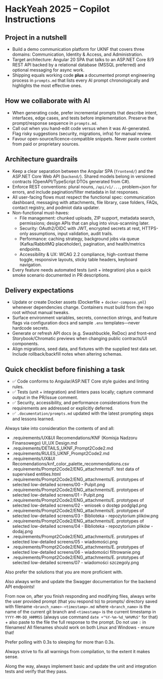 # HackYeah 2025 – Copilot Instructions

## Project in a nutshell
- Build a demo communication platform for UKNF that covers three domains: Communication, Identity & Access, and Administration.
- Target architecture: Angular 20 SPA that talks to an ASP.NET Core 8/9 REST API backed by a relational database (MSSQL preferred) and optional messaging for async work.
- Shipping equals working code **plus** a documented prompt engineering process in `prompts.md` that lists every AI prompt chronologically and highlights the most effective ones.

## How we collaborate with AI
- When generating code, prefer incremental prompts that describe intent, interfaces, edge cases, and tests before implementation. Preserve the prompt/response sequence in `prompts.md`.
- Call out when you hand-edit code versus when it was AI-generated. Flag risky suggestions (security, migrations, infra) for manual review.
- Favour open-source/licence-compatible snippets. Never paste content from paid or proprietary sources.

## Architecture guardrails
- Keep a clear separation between the Angular SPA (`frontend/`) and the ASP.NET Core Web API (`backend/`). Shared models belong in versioned contracts (OpenAPI/TypeScript DTOs generated from C#).
- Enforce REST conventions: plural nouns, `/api/v1/...`, problem+json for errors, and include pagination/filter metadata in list responses.
- All user-facing flows must respect the functional spec: communication dashboard, messaging with attachments, file library, case folders, FAQs, contact registry, and podmiot data updater.
- Non-functional must-haves:
  - File management: chunked uploads, ZIP support, metadata search, permissions; design APIs that can plug into virus-scanning later.
  - Security: OAuth2/OIDC with JWT, encrypted secrets at rest, HTTPS-only assumptions, input validation, audit trails.
  - Performance: caching strategy, background jobs via queue (Kafka/RabbitMQ placeholder), pagination, and health/metrics endpoints.
  - Accessibility & UX: WCAG 2.2 compliance, high-contrast theme toggle, responsive layouts, sticky table headers, keyboard navigation.
- Every feature needs automated tests (unit + integration) plus a quick smoke scenario documented in PR descriptions.

## Delivery expectations
- Update or create Docker assets (Dockerfile + `docker-compose.yml`) whenever dependencies change. Containers must build from the repo root without manual tweaks.
- Surface environment variables, secrets, connection strings, and feature flags via configuration docs and sample `.env` templates—never hardcode secrets.
- Generate or refresh API docs (e.g. Swashbuckle, ReDoc) and front-end Storybook/Chromatic previews when changing public contracts/UI components.
- Align migrations, seed data, and fixtures with the supplied test data set. Include rollback/backfill notes when altering schemas.

## Quick checklist before finishing a task
- ✅ Code conforms to Angular/ASP.NET Core style guides and linting rules.
- ✅ Tests (unit + integration) and linters pass locally; capture command output in the PR/issue comment.
- ✅ Security, accessibility, and performance considerations from the requirements are addressed or explicitly deferred.
- ✅ `.documentation/prompts.md` updated with the latest prompting steps and lessons learned.

Always take into consideration the contents of and all:
- .requirements/UX&UI Recomendations/KNF (Komisja Nadzoru Finansowego) UI_UX Design.md
- .requirements/DETAILS_UKNF_Prompt2Code2.md
- .requirements/RULES_UKNF_Prompt2Code2.md
- .requirements/UX&UI Recomendations/knf_color_palette_recommendations.csv
- .requirements/Prompt2Code2/ENG_attachments/F. test data of supervised entities.html
- .requirements/Prompt2Code2/ENG_attachments/E. prototypes of selected low-detailed screens/00 - Pulpit.png
- .requirements/Prompt2Code2/ENG_attachments/E. prototypes of selected low-detailed screens/01 - Pulpit.png
- .requirements/Prompt2Code2/ENG_attachments/E. prototypes of selected low-detailed screens/02 - wniosek o dostęp podgląd.png
- .requirements/Prompt2Code2/ENG_attachments/E. prototypes of selected low-detailed screens/03 - Biblioteka - repozytorium plików.png
- .requirements/Prompt2Code2/ENG_attachments/E. prototypes of selected low-detailed screens/04 - Biblioteka - repozytorium plików - dodaj.png
- .requirements/Prompt2Code2/ENG_attachments/E. prototypes of selected low-detailed screens/05 - wiadomości.png
- .requirements/Prompt2Code2/ENG_attachments/E. prototypes of selected low-detailed screens/06 - wiadomości filtrowanie.png
- .requirements/Prompt2Code2/ENG_attachments/E. prototypes of selected low-detailed screens/07 - wiadomości szczegoly.png

Also prefer the solutions that you are more proficient with.

Also always write and update the Swagger documentation for the backend API endpoints!

From now on, after you finish responding and modifying files, always write the user provided prompt (that you respond to) to prompts/ directory saved with filename `<branch_name>-<timestamp>.md` where `<branch_name>` is the name of the current git branch and `<timestamp>` is the current timestamp in `YYYY-MM-DD_HHMMSS` (always use command `date +"%Y-%m-%d_%H%M%S"` for that) + also paste to the file the full response to the prompt. Do not use `:` in filenames! All filenames should work on both Linux and Windows - ensure that!

Prefer polling with 0.3s to sleeping for more than 0.3s.

Always strive to fix all warnings from compilation, to the extent it makes sense.

Along the way, always implement basic and update the unit and integration tests and verify that they pass.
